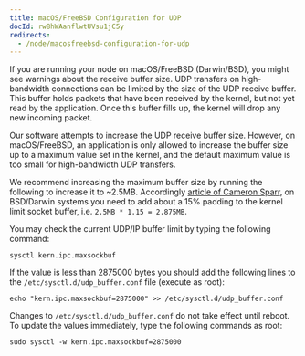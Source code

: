 ```yaml
---
title: macOS/FreeBSD Configuration for UDP
docId: rw8hWAanflwtUVsu1jC5y
redirects:
  - /node/macosfreebsd-configuration-for-udp
---
```


If you are running your node on macOS/FreeBSD (Darwin/BSD), you might see warnings about the receive buffer size.
UDP transfers on high-bandwidth connections can be limited by the size of the UDP receive buffer. This buffer holds packets that have been received by the kernel, but not yet read by the application. Once this buffer fills up, the kernel will drop any new incoming packet.

Our software attempts to increase the UDP receive buffer size. However, on macOS/FreeBSD, an application is only allowed to increase the buffer size up to a maximum value set in the kernel, and the default maximum value is too small for high-bandwidth UDP transfers.

We recommend increasing the maximum buffer size by running the following to increase it to \~2.5MB. Accordingly [article of Cameron Sparr](https://medium.com/@CameronSparr/increase-os-udp-buffers-to-improve-performance-51d167bb1360), on BSD/Darwin systems you need to add about a 15% padding to the kernel limit socket buffer, i.e. `2.5MB * 1.15 = 2.875MB`.&#x20;

You may check the current UDP/IP buffer limit by typing the following command:

```shell
sysctl kern.ipc.maxsockbuf
```

If the value is less than 2875000 bytes you should add the following lines to the `/etc/sysctl.d/udp_buffer.conf` file (execute as root):

```shell
echo "kern.ipc.maxsockbuf=2875000" >> /etc/sysctl.d/udp_buffer.conf
```

Changes to `/etc/sysctl.d/udp_buffer.conf` do not take effect until reboot. To update the values immediately, type the following commands as root:

```shell
sudo sysctl -w kern.ipc.maxsockbuf=2875000
```
